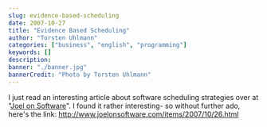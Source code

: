 ```yaml
---
slug: evidence-based-scheduling
date: 2007-10-27
title: "Evidence Based Scheduling"
author: "Torsten Uhlmann"
categories: ["business", "english", "programming"]
keywords: []
description:
banner: "./banner.jpg"
bannerCredit: "Photo by Torsten Uhlmann"
---
```


I just read an interesting article about software scheduling strategies over at "[Joel on Software](http://www.joelonsoftware.com)". I found it rather interesting- so without further ado, here's the link: <http://www.joelonsoftware.com/items/2007/10/26.html>
